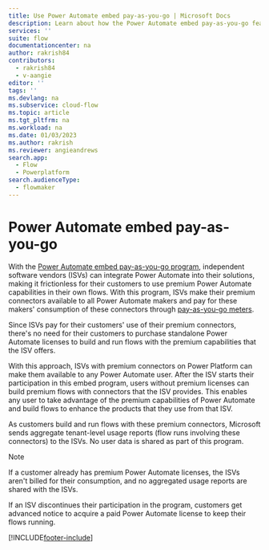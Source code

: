 ```yaml
---
title: Use Power Automate embed pay-as-you-go | Microsoft Docs
description: Learn about how the Power Automate embed pay-as-you-go feature works.
services: ''
suite: flow
documentationcenter: na
author: rakrish84
contributors:
  - rakrish84
  - v-aangie
editor: ''
tags: ''
ms.devlang: na
ms.subservice: cloud-flow
ms.topic: article
ms.tgt_pltfrm: na
ms.workload: na
ms.date: 01/03/2023
ms.author: rakrish
ms.reviewer: angieandrews
search.app: 
  - Flow
  - Powerplatform
search.audienceType: 
  - flowmaker
---
```


# Power Automate embed pay-as-you-go

With the [Power Automate embed pay-as-you-go program](https://powerplatformpartners.transform.microsoft.com/isv-cloud?tab=power-automate-embed-paygo), independent software vendors (ISVs) can integrate Power Automate into their solutions, making it frictionless for their customers to use premium Power Automate capabilities in their own flows. With this program, ISVs make their premium connectors available to all Power Automate makers and pay for these makers' consumption of these connectors through [pay-as-you-go meters](https://www.microsoft.com/licensing/news/powerautomate_payg_pricing).

Since ISVs pay for their customers' use of their premium connectors, there's no need for their customers to purchase standalone Power Automate licenses to build and run flows with the premium capabilities that the ISV offers.

With this approach, ISVs with premium connectors on Power Platform can make them available to any Power Automate user. After the ISV starts their participation in this embed program, users without premium licenses can build premium flows with connectors that the ISV provides. This enables any user to take advantage of the premium capabilities of Power Automate and build flows to enhance the products that they use from that ISV.

As customers build and run flows with these premium connectors, Microsoft sends aggregate tenant-level usage reports (flow runs involving these connectors) to the ISVs. No user data is shared as part of this program.

>[!NOTE]
>If a customer already has premium Power Automate licenses, the ISVs aren't billed for their consumption, and no aggregated usage reports are shared with the ISVs.

If an ISV discontinues their participation in the program, customers get advanced notice to acquire a paid Power Automate license to keep their flows running.

[!INCLUDE[footer-include](includes/footer-banner.md)]